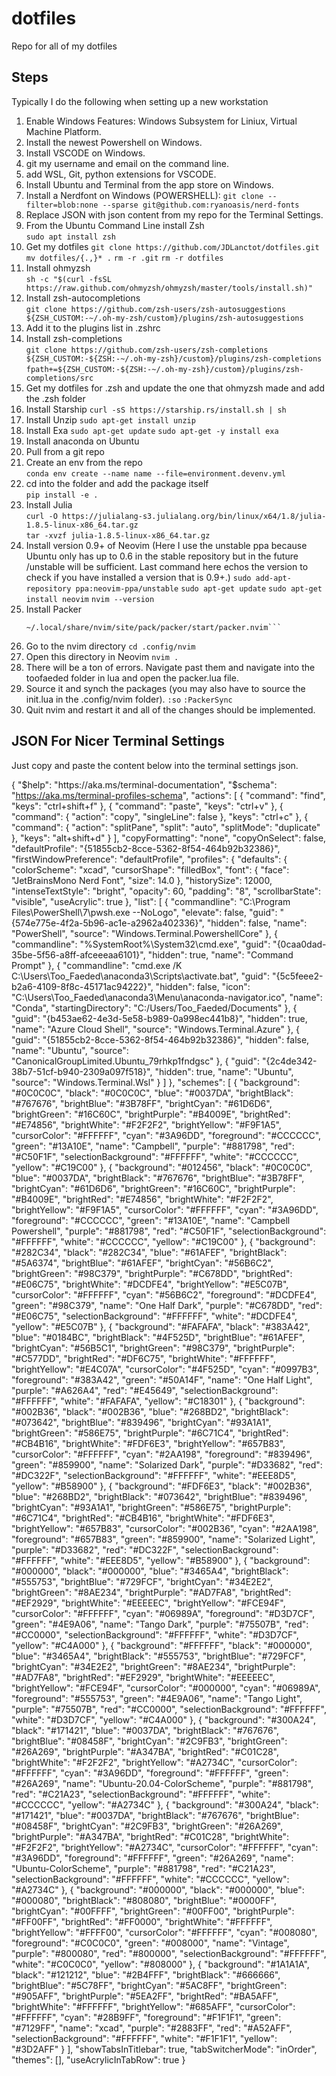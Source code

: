 # dotfiles
Repo for all of my dotfiles

## Steps
Typically I do the following when setting up a new workstation

1. Enable Windows Features: Windows Subsystem for Liniux, Virtual Machine Platform.
2. Install the newest Powershell on Windows.
3. Install VSCODE on Windows.
4. git my username and email on the command line.
5. add WSL, Git, python extensions for VSCODE.
6. Install Ubuntu and Terminal from the app store on Windows.
7. Install a Nerdfont on Windows (POWERSHELL):
	```git clone --filter=blob:none --sparse git@github.com:ryanoasis/nerd-fonts```
8. Replace JSON with json content from my repo for the Terminal Settings.
9. From the Ubuntu Command Line install Zsh  
	```sudo apt install zsh```
10. Get my dotfiles
	```git clone https://github.com/JDLanctot/dotfiles.git```
	```mv dotfiles/{.,}* .```
	```rm -r .git```
	```rm -r dotfiles```
11. Install ohmyzsh  
	```sh -c "$(curl -fsSL https://raw.github.com/ohmyzsh/ohmyzsh/master/tools/install.sh)"```
12. Install zsh-autocompletions  
	```git clone https://github.com/zsh-users/zsh-autosuggestions ${ZSH_CUSTOM:-~/.oh-my-zsh/custom}/plugins/zsh-autosuggestions  ```
13. Add it to the plugins list in .zshrc
14. Install zsh-completions  
	```git clone https://github.com/zsh-users/zsh-completions ${ZSH_CUSTOM:-${ZSH:-~/.oh-my-zsh}/custom}/plugins/zsh-completions  ```
	```fpath+=${ZSH_CUSTOM:-${ZSH:-~/.oh-my-zsh}/custom}/plugins/zsh-completions/src```
15. Get my dotfiles for .zsh and update the one that ohmyzsh made and add the .zsh folder
16. Install Starship
	```curl -sS https://starship.rs/install.sh | sh```
17. Install Unzip
	```sudo apt-get install unzip```
18. Install Exa 
	```sudo apt-get update```
	```sudo apt-get -y install exa```
19. Install anaconda on Ubuntu 
20. Pull from a git repo
21. Create an env from the repo  
	```conda env create --name name --file=environment.devenv.yml```
22. cd into the folder and add the package itself  
	```pip install -e .```
23. Install Julia  
  	```curl -O https://julialang-s3.julialang.org/bin/linux/x64/1.8/julia-1.8.5-linux-x86_64.tar.gz```   
  	```tar -xvzf julia-1.8.5-linux-x86_64.tar.gz```
24. Install version 0.9+ of Neovim (Here I use the unstable ppa because Ubuntu only has up to 0.6 in the stable repository but in the future /unstable will be sufficient. Last command here echos the version to check if you have installed a version that is 0.9+.)
	```sudo add-apt-repository ppa:neovim-ppa/unstable```
	```sudo apt-get update```
	```sudo apt-get install neovim```
	```nvim --version```
25. Install Packer
	```git clone --depth 1 https://github.com/wbthomason/packer.nvim\
 	~/.local/share/nvim/site/pack/packer/start/packer.nvim```
26. Go to the nvim directory
	```cd .config/nvim```
27. Open this directory in Neovim
	```nvim .```
28. There will be a ton of errors. Navigate past them and navigate into the toofaeded folder in lua and open the packer.lua file.
29. Source it and synch the packages (you may also have to source the init.lua in the .config/nvim folder).
	```:so```
	```:PackerSync```
30. Quit nvim and restart it and all of the changes should be implemented.

## JSON For Nicer Terminal Settings
Just copy and paste the content below into the terminal settings json.

{
    "$help": "https://aka.ms/terminal-documentation",
    "$schema": "https://aka.ms/terminal-profiles-schema",
    "actions": 
    [
        {
            "command": "find",
            "keys": "ctrl+shift+f"
        },
        {
            "command": "paste",
            "keys": "ctrl+v"
        },
        {
            "command": 
            {
                "action": "copy",
                "singleLine": false
            },
            "keys": "ctrl+c"
        },
        {
            "command": 
            {
                "action": "splitPane",
                "split": "auto",
                "splitMode": "duplicate"
            },
            "keys": "alt+shift+d"
        }
    ],
    "copyFormatting": "none",
    "copyOnSelect": false,
    "defaultProfile": "{51855cb2-8cce-5362-8f54-464b92b32386}",
    "firstWindowPreference": "defaultProfile",
    "profiles": 
    {
        "defaults": 
        {
            "colorScheme": "xcad",
            "cursorShape": "filledBox",
            "font": 
            {
                "face": "JetBrainsMono Nerd Font",
                "size": 14.0
            },
            "historySize": 12000,
            "intenseTextStyle": "bright",
            "opacity": 60,
            "padding": "8",
            "scrollbarState": "visible",
            "useAcrylic": true
        },
        "list": 
        [
            {
                "commandline": "C:\\Program Files\\PowerShell\\7\\pwsh.exe --NoLogo",
                "elevate": false,
                "guid": "{574e775e-4f2a-5b96-ac1e-a2962a402336}",
                "hidden": false,
                "name": "PowerShell",
                "source": "Windows.Terminal.PowershellCore"
            },
            {
                "commandline": "%SystemRoot%\\System32\\cmd.exe",
                "guid": "{0caa0dad-35be-5f56-a8ff-afceeeaa6101}",
                "hidden": true,
                "name": "Command Prompt"
            },
            {
                "commandline": "cmd.exe /K C:\\Users\\Too_Faeded\\anaconda3\\Scripts\\activate.bat",
                "guid": "{5c5feee2-b2a6-4109-8f8c-45171ac94222}",
                "hidden": false,
                "icon": "C:\\Users\\Too_Faeded\\anaconda3\\Menu\\anaconda-navigator.ico",
                "name": "Conda",
                "startingDirectory": "C:/Users/Too_Faeded/Documents"
            },
            {
                "guid": "{b453ae62-4e3d-5e58-b989-0a998ec441b8}",
                "hidden": true,
                "name": "Azure Cloud Shell",
                "source": "Windows.Terminal.Azure"
            },
            {
                "guid": "{51855cb2-8cce-5362-8f54-464b92b32386}",
                "hidden": false,
                "name": "Ubuntu",
                "source": "CanonicalGroupLimited.Ubuntu_79rhkp1fndgsc"
            },
            {
                "guid": "{2c4de342-38b7-51cf-b940-2309a097f518}",
                "hidden": true,
                "name": "Ubuntu",
                "source": "Windows.Terminal.Wsl"
            }
        ]
    },
    "schemes": 
    [
        {
            "background": "#0C0C0C",
            "black": "#0C0C0C",
            "blue": "#0037DA",
            "brightBlack": "#767676",
            "brightBlue": "#3B78FF",
            "brightCyan": "#61D6D6",
            "brightGreen": "#16C60C",
            "brightPurple": "#B4009E",
            "brightRed": "#E74856",
            "brightWhite": "#F2F2F2",
            "brightYellow": "#F9F1A5",
            "cursorColor": "#FFFFFF",
            "cyan": "#3A96DD",
            "foreground": "#CCCCCC",
            "green": "#13A10E",
            "name": "Campbell",
            "purple": "#881798",
            "red": "#C50F1F",
            "selectionBackground": "#FFFFFF",
            "white": "#CCCCCC",
            "yellow": "#C19C00"
        },
        {
            "background": "#012456",
            "black": "#0C0C0C",
            "blue": "#0037DA",
            "brightBlack": "#767676",
            "brightBlue": "#3B78FF",
            "brightCyan": "#61D6D6",
            "brightGreen": "#16C60C",
            "brightPurple": "#B4009E",
            "brightRed": "#E74856",
            "brightWhite": "#F2F2F2",
            "brightYellow": "#F9F1A5",
            "cursorColor": "#FFFFFF",
            "cyan": "#3A96DD",
            "foreground": "#CCCCCC",
            "green": "#13A10E",
            "name": "Campbell Powershell",
            "purple": "#881798",
            "red": "#C50F1F",
            "selectionBackground": "#FFFFFF",
            "white": "#CCCCCC",
            "yellow": "#C19C00"
        },
        {
            "background": "#282C34",
            "black": "#282C34",
            "blue": "#61AFEF",
            "brightBlack": "#5A6374",
            "brightBlue": "#61AFEF",
            "brightCyan": "#56B6C2",
            "brightGreen": "#98C379",
            "brightPurple": "#C678DD",
            "brightRed": "#E06C75",
            "brightWhite": "#DCDFE4",
            "brightYellow": "#E5C07B",
            "cursorColor": "#FFFFFF",
            "cyan": "#56B6C2",
            "foreground": "#DCDFE4",
            "green": "#98C379",
            "name": "One Half Dark",
            "purple": "#C678DD",
            "red": "#E06C75",
            "selectionBackground": "#FFFFFF",
            "white": "#DCDFE4",
            "yellow": "#E5C07B"
        },
        {
            "background": "#FAFAFA",
            "black": "#383A42",
            "blue": "#0184BC",
            "brightBlack": "#4F525D",
            "brightBlue": "#61AFEF",
            "brightCyan": "#56B5C1",
            "brightGreen": "#98C379",
            "brightPurple": "#C577DD",
            "brightRed": "#DF6C75",
            "brightWhite": "#FFFFFF",
            "brightYellow": "#E4C07A",
            "cursorColor": "#4F525D",
            "cyan": "#0997B3",
            "foreground": "#383A42",
            "green": "#50A14F",
            "name": "One Half Light",
            "purple": "#A626A4",
            "red": "#E45649",
            "selectionBackground": "#FFFFFF",
            "white": "#FAFAFA",
            "yellow": "#C18301"
        },
        {
            "background": "#002B36",
            "black": "#002B36",
            "blue": "#268BD2",
            "brightBlack": "#073642",
            "brightBlue": "#839496",
            "brightCyan": "#93A1A1",
            "brightGreen": "#586E75",
            "brightPurple": "#6C71C4",
            "brightRed": "#CB4B16",
            "brightWhite": "#FDF6E3",
            "brightYellow": "#657B83",
            "cursorColor": "#FFFFFF",
            "cyan": "#2AA198",
            "foreground": "#839496",
            "green": "#859900",
            "name": "Solarized Dark",
            "purple": "#D33682",
            "red": "#DC322F",
            "selectionBackground": "#FFFFFF",
            "white": "#EEE8D5",
            "yellow": "#B58900"
        },
        {
            "background": "#FDF6E3",
            "black": "#002B36",
            "blue": "#268BD2",
            "brightBlack": "#073642",
            "brightBlue": "#839496",
            "brightCyan": "#93A1A1",
            "brightGreen": "#586E75",
            "brightPurple": "#6C71C4",
            "brightRed": "#CB4B16",
            "brightWhite": "#FDF6E3",
            "brightYellow": "#657B83",
            "cursorColor": "#002B36",
            "cyan": "#2AA198",
            "foreground": "#657B83",
            "green": "#859900",
            "name": "Solarized Light",
            "purple": "#D33682",
            "red": "#DC322F",
            "selectionBackground": "#FFFFFF",
            "white": "#EEE8D5",
            "yellow": "#B58900"
        },
        {
            "background": "#000000",
            "black": "#000000",
            "blue": "#3465A4",
            "brightBlack": "#555753",
            "brightBlue": "#729FCF",
            "brightCyan": "#34E2E2",
            "brightGreen": "#8AE234",
            "brightPurple": "#AD7FA8",
            "brightRed": "#EF2929",
            "brightWhite": "#EEEEEC",
            "brightYellow": "#FCE94F",
            "cursorColor": "#FFFFFF",
            "cyan": "#06989A",
            "foreground": "#D3D7CF",
            "green": "#4E9A06",
            "name": "Tango Dark",
            "purple": "#75507B",
            "red": "#CC0000",
            "selectionBackground": "#FFFFFF",
            "white": "#D3D7CF",
            "yellow": "#C4A000"
        },
        {
            "background": "#FFFFFF",
            "black": "#000000",
            "blue": "#3465A4",
            "brightBlack": "#555753",
            "brightBlue": "#729FCF",
            "brightCyan": "#34E2E2",
            "brightGreen": "#8AE234",
            "brightPurple": "#AD7FA8",
            "brightRed": "#EF2929",
            "brightWhite": "#EEEEEC",
            "brightYellow": "#FCE94F",
            "cursorColor": "#000000",
            "cyan": "#06989A",
            "foreground": "#555753",
            "green": "#4E9A06",
            "name": "Tango Light",
            "purple": "#75507B",
            "red": "#CC0000",
            "selectionBackground": "#FFFFFF",
            "white": "#D3D7CF",
            "yellow": "#C4A000"
        },
        {
            "background": "#300A24",
            "black": "#171421",
            "blue": "#0037DA",
            "brightBlack": "#767676",
            "brightBlue": "#08458F",
            "brightCyan": "#2C9FB3",
            "brightGreen": "#26A269",
            "brightPurple": "#A347BA",
            "brightRed": "#C01C28",
            "brightWhite": "#F2F2F2",
            "brightYellow": "#A2734C",
            "cursorColor": "#FFFFFF",
            "cyan": "#3A96DD",
            "foreground": "#FFFFFF",
            "green": "#26A269",
            "name": "Ubuntu-20.04-ColorScheme",
            "purple": "#881798",
            "red": "#C21A23",
            "selectionBackground": "#FFFFFF",
            "white": "#CCCCCC",
            "yellow": "#A2734C"
        },
        {
            "background": "#300A24",
            "black": "#171421",
            "blue": "#0037DA",
            "brightBlack": "#767676",
            "brightBlue": "#08458F",
            "brightCyan": "#2C9FB3",
            "brightGreen": "#26A269",
            "brightPurple": "#A347BA",
            "brightRed": "#C01C28",
            "brightWhite": "#F2F2F2",
            "brightYellow": "#A2734C",
            "cursorColor": "#FFFFFF",
            "cyan": "#3A96DD",
            "foreground": "#FFFFFF",
            "green": "#26A269",
            "name": "Ubuntu-ColorScheme",
            "purple": "#881798",
            "red": "#C21A23",
            "selectionBackground": "#FFFFFF",
            "white": "#CCCCCC",
            "yellow": "#A2734C"
        },
        {
            "background": "#000000",
            "black": "#000000",
            "blue": "#000080",
            "brightBlack": "#808080",
            "brightBlue": "#0000FF",
            "brightCyan": "#00FFFF",
            "brightGreen": "#00FF00",
            "brightPurple": "#FF00FF",
            "brightRed": "#FF0000",
            "brightWhite": "#FFFFFF",
            "brightYellow": "#FFFF00",
            "cursorColor": "#FFFFFF",
            "cyan": "#008080",
            "foreground": "#C0C0C0",
            "green": "#008000",
            "name": "Vintage",
            "purple": "#800080",
            "red": "#800000",
            "selectionBackground": "#FFFFFF",
            "white": "#C0C0C0",
            "yellow": "#808000"
        },
        {
            "background": "#1A1A1A",
            "black": "#121212",
            "blue": "#2B4FFF",
            "brightBlack": "#666666",
            "brightBlue": "#5C78FF",
            "brightCyan": "#5AC8FF",
            "brightGreen": "#905AFF",
            "brightPurple": "#5EA2FF",
            "brightRed": "#BA5AFF",
            "brightWhite": "#FFFFFF",
            "brightYellow": "#685AFF",
            "cursorColor": "#FFFFFF",
            "cyan": "#28B9FF",
            "foreground": "#F1F1F1",
            "green": "#7129FF",
            "name": "xcad",
            "purple": "#2883FF",
            "red": "#A52AFF",
            "selectionBackground": "#FFFFFF",
            "white": "#F1F1F1",
            "yellow": "#3D2AFF"
        }
    ],
    "showTabsInTitlebar": true,
    "tabSwitcherMode": "inOrder",
    "themes": [],
    "useAcrylicInTabRow": true
}
